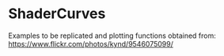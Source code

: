 # ShaderCurves

Examples to be replicated and plotting functions obtained from: https://www.flickr.com/photos/kynd/9546075099/
